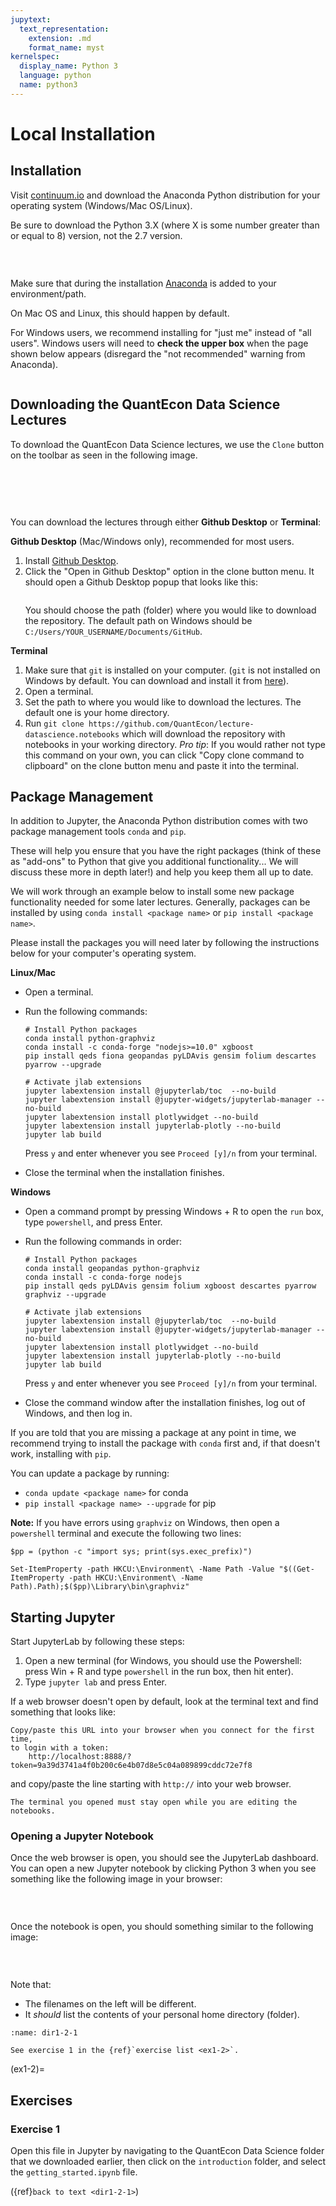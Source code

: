 ```yaml
---
jupytext:
  text_representation:
    extension: .md
    format_name: myst
kernelspec:
  display_name: Python 3
  language: python
  name: python3
---
```


# Local Installation

## Installation

Visit [continuum.io](https://www.anaconda.com/download) and download the
Anaconda Python distribution for your operating system (Windows/Mac OS/Linux).

Be sure to download the Python 3.X (where X is some number greater than or equal to 8) version, not
the 2.7 version.

```{figure} https://datascience.quantecon.org/assets/_static/introduction_files/install_python.png

```

<br>

Make sure that during the installation [Anaconda](https://www.anaconda.com/distribution/)
is added to your environment/path.

On Mac OS and Linux, this should happen by default.

For Windows users, we recommend installing for "just me" instead of "all users". Windows users will need to **check the upper box** when the page shown below appears (disregard the "not recommended" warning from Anaconda).

```{figure} https://datascience.quantecon.org/assets/_static/introduction_files/install_python_path.png

```

## Downloading the QuantEcon Data Science Lectures

To download the QuantEcon Data Science lectures, we use the `Clone` button on the toolbar
as seen in the following image.

<br>

```{figure} https://datascience.quantecon.org/assets/_static/introduction_files/clone_button.png

```

<br>

You can download the lectures through either **Github Desktop** or **Terminal**:

**Github Desktop** (Mac/Windows only), recommended for most users.

1. Install [Github Desktop](https://desktop.github.com/).
1. Click the "Open in Github Desktop" option in the clone button menu. It should open a Github
   Desktop popup that looks like this:
   ```{figure} ../_static/download_lectures_github_desktop.png
   ```
   You should choose the path (folder) where you would like to download the repository. The default path on
   Windows should be `C:/Users/YOUR_USERNAME/Documents/GitHub`.

**Terminal**

1. Make sure that `git` is installed on your computer. (`git` is not installed on Windows by default. You can download and install it from [here](https://git-scm.com/download/win)).
1. Open a terminal.
1. Set the path to where you would like to download the lectures. The default one is your home directory.
1. Run `git clone https://github.com/QuantEcon/lecture-datascience.notebooks` which will
   download the repository with notebooks in your working directory. *Pro tip*: If you would rather
   not type this command on your own, you can click "Copy clone command to clipboard" on the clone
   button menu and paste it into the terminal.

## Package Management

In addition to Jupyter, the Anaconda Python distribution comes with two package management tools `conda` and `pip`.

These will help you ensure that you have the right packages (think of these as "add-ons" to Python
that give you additional functionality... We will discuss these more in depth later!) and help you
keep them all up to date.

We will work through an example below to install some new package functionality needed for some
later lectures. Generally, packages can be installed by using `conda install <package name>` or
`pip install <package name>`.

Please install the packages you will need later by following the instructions below for your
computer's operating system.

**Linux/Mac**

- Open a terminal.
- Run the following commands:
  
  ```{code-block} bash
  # Install Python packages
  conda install python-graphviz
  conda install -c conda-forge "nodejs>=10.0" xgboost
  pip install qeds fiona geopandas pyLDAvis gensim folium descartes pyarrow --upgrade
  
  # Activate jlab extensions
  jupyter labextension install @jupyterlab/toc  --no-build
  jupyter labextension install @jupyter-widgets/jupyterlab-manager --no-build
  jupyter labextension install plotlywidget --no-build
  jupyter labextension install jupyterlab-plotly --no-build
  jupyter lab build
  ```
  Press `y` and enter whenever you see `Proceed [y]/n` from your terminal.
- Close the terminal when the installation finishes.

**Windows**

- Open a command prompt by pressing Windows + R to open the `run` box, type `powershell`, and press
  Enter.
- Run the following commands in order:
  
  ```{code-block} bash
  # Install Python packages
  conda install geopandas python-graphviz
  conda install -c conda-forge nodejs
  pip install qeds pyLDAvis gensim folium xgboost descartes pyarrow graphviz --upgrade
  
  # Activate jlab extensions
  jupyter labextension install @jupyterlab/toc  --no-build
  jupyter labextension install @jupyter-widgets/jupyterlab-manager --no-build
  jupyter labextension install plotlywidget --no-build
  jupyter labextension install jupyterlab-plotly --no-build
  jupyter lab build
  ```
  Press `y` and enter whenever you see `Proceed [y]/n` from your terminal.
- Close the command window after the installation finishes, log out of Windows, and then log in.

If you are told that you are missing a package at any point in time, we recommend trying to install
the package with `conda` first and, if that doesn't work, installing with `pip`.

You can update a package by running:

- `conda update <package name>` for conda
- `pip install <package name> --upgrade` for pip

**Note:** If you have errors using `graphviz` on Windows, then open a `powershell` terminal and execute the following two lines:

```{code-block}
$pp = (python -c "import sys; print(sys.exec_prefix)")

Set-ItemProperty -path HKCU:\Environment\ -Name Path -Value "$((Get-ItemProperty -path HKCU:\Environment\ -Name Path).Path);$($pp)\Library\bin\graphviz"
```

## Starting Jupyter

Start JupyterLab by following these steps:

1. Open a new terminal (for Windows, you should use the Powershell: press Win + R and type
   `powershell` in the run box, then hit enter).
1. Type `jupyter lab` and press Enter.

If a web browser doesn't open by default, look at the terminal text and find something that looks
like:

```{code-block} md
Copy/paste this URL into your browser when you connect for the first time,
to login with a token:
    http://localhost:8888/?token=9a39d3741a4f0b200c6e4b07d8e5c04a089899cddc72e7f8
```

and copy/paste the line starting with `http://` into your web browser.

```{note}
The terminal you opened must stay open while you are editing the notebooks.
```

### Opening a Jupyter Notebook

Once the web browser is open, you should see the JupyterLab dashboard. You can open a new Jupyter
notebook by clicking Python 3 when you see something like the following image in your browser:

```{figure} https://datascience.quantecon.org/assets/_static/introduction_files/jupyter_lab.png

```

<br>

Once the notebook is open, you should something similar to the following image:

```{figure} https://datascience.quantecon.org/assets/_static/introduction_files/jupyter_lab_notebook.png

```

<br>

Note that:

- The filenames on the left will be different.
- It *should* list the contents of your personal home directory (folder).

````{admonition} Exercise
:name: dir1-2-1

See exercise 1 in the {ref}`exercise list <ex1-2>`.
````


(ex1-2)=
## Exercises

### Exercise 1

Open this file in Jupyter by navigating to the QuantEcon Data Science folder that we downloaded
earlier, then click on the `introduction` folder, and select the `getting_started.ipynb` file.

({ref}`back to text <dir1-2-1>`)


